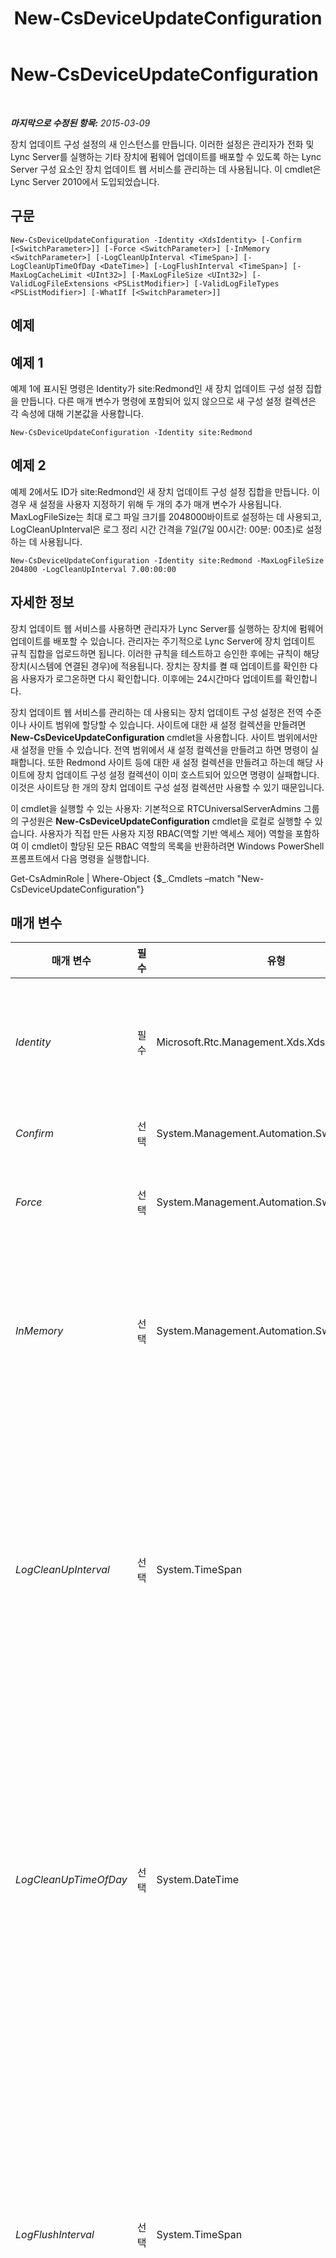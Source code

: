 ﻿---
title: New-CsDeviceUpdateConfiguration
TOCTitle: New-CsDeviceUpdateConfiguration
ms:assetid: 2a06450d-291e-40f9-a780-45e2c4b28494
ms:mtpsurl: https://technet.microsoft.com/ko-kr/library/Gg425761(v=OCS.15)
ms:contentKeyID: 49303131
ms.date: 08/10/2015
mtps_version: v=OCS.15
ms.translationtype: HT
---

# New-CsDeviceUpdateConfiguration

 

_**마지막으로 수정된 항목:** 2015-03-09_

장치 업데이트 구성 설정의 새 인스턴스를 만듭니다. 이러한 설정은 관리자가 전화 및 Lync Server를 실행하는 기타 장치에 펌웨어 업데이트를 배포할 수 있도록 하는 Lync Server 구성 요소인 장치 업데이트 웹 서비스를 관리하는 데 사용됩니다. 이 cmdlet은 Lync Server 2010에서 도입되었습니다.

## 구문

    New-CsDeviceUpdateConfiguration -Identity <XdsIdentity> [-Confirm [<SwitchParameter>]] [-Force <SwitchParameter>] [-InMemory <SwitchParameter>] [-LogCleanUpInterval <TimeSpan>] [-LogCleanUpTimeOfDay <DateTime>] [-LogFlushInterval <TimeSpan>] [-MaxLogCacheLimit <UInt32>] [-MaxLogFileSize <UInt32>] [-ValidLogFileExtensions <PSListModifier>] [-ValidLogFileTypes <PSListModifier>] [-WhatIf [<SwitchParameter>]]

## 예제

## 예제 1

예제 1에 표시된 명령은 Identity가 site:Redmond인 새 장치 업데이트 구성 설정 집합을 만듭니다. 다른 매개 변수가 명령에 포함되어 있지 않으므로 새 구성 설정 컬렉션은 각 속성에 대해 기본값을 사용합니다.

    New-CsDeviceUpdateConfiguration -Identity site:Redmond

## 예제 2

예제 2에서도 ID가 site:Redmond인 새 장치 업데이트 구성 설정 집합을 만듭니다. 이 경우 새 설정을 사용자 지정하기 위해 두 개의 추가 매개 변수가 사용됩니다. MaxLogFileSize는 최대 로그 파일 크기를 2048000바이트로 설정하는 데 사용되고, LogCleanUpInterval은 로그 정리 시간 간격을 7일(7일 00시간: 00분: 00초)로 설정하는 데 사용됩니다.

    New-CsDeviceUpdateConfiguration -Identity site:Redmond -MaxLogFileSize 204800 -LogCleanUpInterval 7.00:00:00

## 자세한 정보

장치 업데이트 웹 서비스를 사용하면 관리자가 Lync Server를 실행하는 장치에 펌웨어 업데이트를 배포할 수 있습니다. 관리자는 주기적으로 Lync Server에 장치 업데이트 규칙 집합을 업로드하면 됩니다. 이러한 규칙을 테스트하고 승인한 후에는 규칙이 해당 장치(시스템에 연결된 경우)에 적용됩니다. 장치는 장치를 켤 때 업데이트를 확인한 다음 사용자가 로그온하면 다시 확인합니다. 이후에는 24시간마다 업데이트를 확인합니다.

장치 업데이트 웹 서비스를 관리하는 데 사용되는 장치 업데이트 구성 설정은 전역 수준이나 사이트 범위에 할당할 수 있습니다. 사이트에 대한 새 설정 컬렉션을 만들려면 **New-CsDeviceUpdateConfiguration** cmdlet을 사용합니다. 사이트 범위에서만 새 설정을 만들 수 있습니다. 전역 범위에서 새 설정 컬렉션을 만들려고 하면 명령이 실패합니다. 또한 Redmond 사이트 등에 대한 새 설정 컬렉션을 만들려고 하는데 해당 사이트에 장치 업데이트 구성 설정 컬렉션이 이미 호스트되어 있으면 명령이 실패합니다. 이것은 사이트당 한 개의 장치 업데이트 구성 설정 컬렉션만 사용할 수 있기 때문입니다.

이 cmdlet을 실행할 수 있는 사용자: 기본적으로 RTCUniversalServerAdmins 그룹의 구성원은 **New-CsDeviceUpdateConfiguration** cmdlet을 로컬로 실행할 수 있습니다. 사용자가 직접 만든 사용자 지정 RBAC(역할 기반 액세스 제어) 역할을 포함하여 이 cmdlet이 할당된 모든 RBAC 역할의 목록을 반환하려면 Windows PowerShell 프롬프트에서 다음 명령을 실행합니다.

Get-CsAdminRole | Where-Object {$\_.Cmdlets –match "New-CsDeviceUpdateConfiguration"}

## 매개 변수


<table>
<colgroup>
<col style="width: 25%" />
<col style="width: 25%" />
<col style="width: 25%" />
<col style="width: 25%" />
</colgroup>
<thead>
<tr class="header">
<th>매개 변수</th>
<th>필수</th>
<th>유형</th>
<th>설명</th>
</tr>
</thead>
<tbody>
<tr class="odd">
<td><p><em>Identity</em></p></td>
<td><p>필수</p></td>
<td><p>Microsoft.Rtc.Management.Xds.XdsIdentity</p></td>
<td><p>새 장치 업데이트 구성 설정의 ID를 나타냅니다. 사이트 범위에서만 새 설정을 만들 수 있으므로 Identity는 -Identity &quot;site:Redmond&quot;와 유사합니다.</p></td>
</tr>
<tr class="even">
<td><p><em>Confirm</em></p></td>
<td><p>선택</p></td>
<td><p>System.Management.Automation.SwitchParameter</p></td>
<td><p>명령을 실행하기 전에 확인 메시지를 표시합니다.</p></td>
</tr>
<tr class="odd">
<td><p><em>Force</em></p></td>
<td><p>선택</p></td>
<td><p>System.Management.Automation.SwitchParameter</p></td>
<td><p>명령을 실행할 때 발생할 수 있는 심각하지 않은 오류 메시지를 표시하지 않습니다.</p></td>
</tr>
<tr class="even">
<td><p><em>InMemory</em></p></td>
<td><p>선택</p></td>
<td><p>System.Management.Automation.SwitchParameter</p></td>
<td><p>개체를 실제로 영구 변경 사항으로 커밋하지 않고 개체 참조를 만듭니다. 이 매개 변수와 함께 호출된 이 cmdlet의 결과를 변수로 할당하면 개체 참조의 속성을 변경한 후 이 cmdlet과 일치하는 Set- cmdlet을 호출하여 해당 변경 사항을 커밋할 수 있습니다.</p></td>
</tr>
<tr class="odd">
<td><p><em>LogCleanUpInterval</em></p></td>
<td><p>선택</p></td>
<td><p>System.TimeSpan</p></td>
<td><p>시스템에서 장치 업데이트 로그 파일을 삭제하기 전에 해당 파일이 보관되는 기간을 지정합니다.</p>
<p>dd.hh:mm:ss 형식으로 값을 입력해야 합니다. 여기서 hh는 시간, mm은 분, ss는 초입니다. 일만 입력하려면 값 뒤에 마침표(.)를 입력해야 합니다.</p>
<p>최소값: 1.00:00:00(1일)</p>
<p>최대값: 365.00:00:00(1년)</p>
<p>기본값: 10.00:00:00(10일)</p></td>
</tr>
<tr class="even">
<td><p><em>LogCleanUpTimeOfDay</em></p></td>
<td><p>선택</p></td>
<td><p>System.DateTime</p></td>
<td><p>시스템에서 삭제해야 하는 만료된 로그 파일이 있는지 확인하는 시간을 나타냅니다. 만료된 로그 파일은 LogCleanupInterval 속성으로 지정된 값보다 오래된 모든 파일입니다.</p>
<p>LogCleanupTimeOfDay 매개 변수에 전달되는 값은 24시간 형식인 hh:mm이어야 합니다. 여기서 hh는 시간을 나타내고 mm은 분을 나타냅니다. 이 형식에서 자정은 00:00으로 나타내고, 오전 8시 30분은 08:30으로 나타내며, 오후 11시 52분은 23:52로 나타냅니다. 기본값은 Null입니다.</p></td>
</tr>
<tr class="odd">
<td><p><em>LogFlushInterval</em></p></td>
<td><p>선택</p></td>
<td><p>System.TimeSpan</p></td>
<td><p>로그 파일 캐시에 저장된 정보가 실제 로그 파일에 기록되는 빈도를 나타냅니다. 기본적으로 장치 업데이트 정보는 즉시 로그 파일에 기록되지 않고 1) 로그 플러시 시간 간격이 만료되거나 2) 캐시가 최대 크기에 도달할 때까지 메모리에 캐시됩니다. 이 값을 10분(00:10:00)으로 설정하면 캐시의 정보가 10분마다 로그 파일에 기록됩니다. 데이터가 기록된 후 캐시가 지워집니다.</p>
<p>hh:mm:ss 형식으로 값을 입력해야 합니다. 여기서 hh는 시간, mm은 분, ss는 초입니다.</p>
<p>최소값: 00:01:00(1분)</p>
<p>최대값: 1:00:00(1시간)</p>
<p>기본값: 00:05:00</p></td>
</tr>
<tr class="even">
<td><p><em>MaxLogCacheLimit</em></p></td>
<td><p>선택</p></td>
<td><p>System.UInt32</p></td>
<td><p>캐시가 지워지고 데이터가 로그 파일에 기록되기 전에 로그 파일 캐시에 보관될 수 있는 최대 정보량(바이트)을 나타냅니다. 기본적으로 로그 파일은 X분마다 &quot;플러시&quot;됩니다. 자세한 내용은 LogFlushInterval 매개 변수에 대한 설명을 참조하십시오. 그러나 캐시가 최대 크기에 도달하면 로그 플러시 간격이 만료되지 않은 경우에도 캐시의 정보가 자동으로 로그 파일에 기록되고 캐시가 지워집니다.</p>
<p>기본값: 512000</p></td>
</tr>
<tr class="odd">
<td><p><em>MaxLogFileSize</em></p></td>
<td><p>선택</p></td>
<td><p>System.UInt32</p></td>
<td><p>개별 로그 파일의 최대 크기(바이트)를 나타냅니다. 파일이 최대 크기에 도달하면 다음 일괄 처리 데이터가 자동으로 새 로그 파일에 기록됩니다. 로그 정리 간격이 만료될 때까지 이전 로그 파일이 보존됩니다.</p>
<p>기본값: 1024000</p></td>
</tr>
<tr class="even">
<td><p><em>ValidLogFileExtensions</em></p></td>
<td><p>선택</p></td>
<td><p>System.Management.Automation.PSListModifier</p></td>
<td><p>장치 업데이트 웹 서비스에 사용할 수 있는 유효한 로그 파일 확장명을 나타냅니다. 이 목록은 수정 가능하지만, 다른 파일 확장명을 사용하는 로그 파일을 만드는 Lync Server를 실행하는 장치가 없는 경우 목록을 수정할 이유가 없습니다.</p>
<p>기본값: .dmp, .clg, .clg2, .bak, .kdmp, .dat, .bin, .cat, .xml, .txt, .hex</p></td>
</tr>
<tr class="odd">
<td><p><em>ValidLogFileTypes</em></p></td>
<td><p>선택</p></td>
<td><p>System.Management.Automation.PSListModifier</p></td>
<td><p>장치 업데이트 시스템에서 보존되는 로그 파일 형식을 나타냅니다. 기본 파일 형식은 다음과 같습니다.</p>
<p>Watson. 시스템 응답이 중지될 경우 장치에서 자동으로 생성되는 로그 파일입니다.</p>
<p>CELog. Lync를 실행하는 전화에 대한 기능 테스트 결과 및 중요한 시스템 이벤트 레코드가 포함된 로그입니다.</p>
<p>다른 종류의 로그 파일을 만드는 Lync Phone Edition을 실행하는 장치가 있는 경우 다른 파일 형식을 추가할 수 있습니다. 또한 파일을 제거할 수도 있습니다. 예를 들어 CELog 파일을 저장하지 않으려는 경우 CELog 파일 형식을 제거할 수 있습니다.</p></td>
</tr>
<tr class="even">
<td><p><em>WhatIf</em></p></td>
<td><p>선택</p></td>
<td><p>System.Management.Automation.SwitchParameter</p></td>
<td><p>명령을 실제로 실행하지 않고도 명령이 실행될 경우 발생할 수 있는 현상을 설명합니다.</p></td>
</tr>
</tbody>
</table>


## 입력 형식

없음. **New-CsDeviceUpdateConfiguration** cmdlet은 파이프라인된 입력을 허용하지 않습니다.

## 반환 형식

**New-CsDeviceUpdateConfiguration** cmdlet은 Microsoft.Rtc.Management.WritableConfig.Settings.DeviceUpdate.DeviceUpdateConfiguration 개체의 인스턴스를 만듭니다.

## 참고 항목

#### 기타 리소스

[Get-CsDeviceUpdateConfiguration](get-csdeviceupdateconfiguration.md)  
[Remove-CsDeviceUpdateConfiguration](remove-csdeviceupdateconfiguration.md)  
[Set-CsDeviceUpdateConfiguration](set-csdeviceupdateconfiguration.md)

